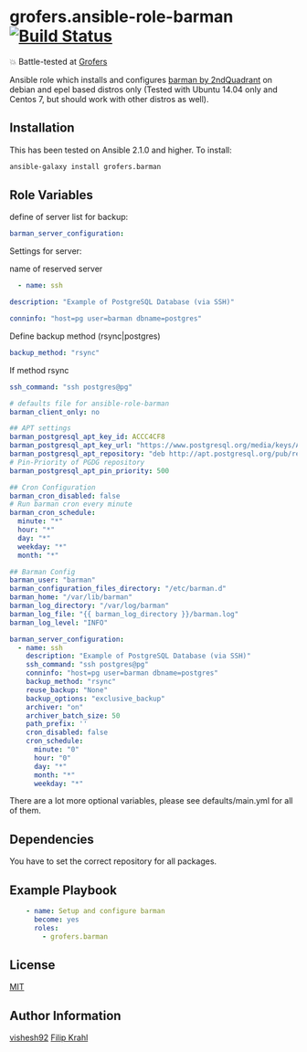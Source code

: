 grofers.ansible-role-barman [![Build Status](https://travis-ci.org/FLiPp3r90/ansible-role-barman.svg?branch=master)](https://travis-ci.org/FLiPp3r90/ansible-role-barman)
=========

💥 Battle-tested at [Grofers](https://grofers.com/)

Ansible role which installs and configures
[barman by 2ndQuadrant](http://www.pgbarman.org/) on debian and epel based distros only
(Tested with Ubuntu 14.04 only and Centos 7, but should work with other distros as well).

Installation
------------

This has been tested on Ansible 2.1.0 and higher.
To install:

```bash
ansible-galaxy install grofers.barman
```

Role Variables
--------------

define of server list for backup:

```yaml
barman_server_configuration:
```

Settings for server:

name of reserved server

```yaml
  - name: ssh
```

```yaml
description: "Example of PostgreSQL Database (via SSH)"
```

```yaml
conninfo: "host=pg user=barman dbname=postgres"
```

Define backup method (rsync|postgres)

```yaml
backup_method: "rsync"
```

If method rsync

```yaml
ssh_command: "ssh postgres@pg"
```

```yaml
# defaults file for ansible-role-barman
barman_client_only: no

## APT settings
barman_postgresql_apt_key_id: ACCC4CF8
barman_postgresql_apt_key_url: "https://www.postgresql.org/media/keys/ACCC4CF8.asc"
barman_postgresql_apt_repository: "deb http://apt.postgresql.org/pub/repos/apt/ {{ansible_distribution_release}}-pgdg main"
# Pin-Priority of PGDG repository
barman_postgresql_apt_pin_priority: 500

## Cron Configuration
barman_cron_disabled: false
# Run barman cron every minute
barman_cron_schedule:
  minute: "*"
  hour: "*"
  day: "*"
  weekday: "*"
  month: "*"

## Barman Config
barman_user: "barman"
barman_configuration_files_directory: "/etc/barman.d"
barman_home: "/var/lib/barman"
barman_log_directory: "/var/log/barman"
barman_log_file: "{{ barman_log_directory }}/barman.log"
barman_log_level: "INFO"

barman_server_configuration:
  - name: ssh
    description: "Example of PostgreSQL Database (via SSH)"
    ssh_command: "ssh postgres@pg"
    conninfo: "host=pg user=barman dbname=postgres"
    backup_method: "rsync"
    reuse_backup: "None"
    backup_options: "exclusive_backup"
    archiver: "on"
    archiver_batch_size: 50
    path_prefix: ''
    cron_disabled: false
    cron_schedule:
      minute: "0"
      hour: "0"
      day: "*"
      month: "*"
      weekday: "*"
```
There are a lot more optional variables, please see defaults/main.yml for all
of them.

Dependencies
------------
You have to set the correct repository for all packages.

Example Playbook
----------------

```yaml
    - name: Setup and configure barman
      become: yes
      roles:
        - grofers.barman
```

License
-------

[MIT](LICENSE)

Author Information
------------------

[vishesh92](github.com/vishesh92)
[Filip Krahl](https://github.com/FLiPp3r90)
